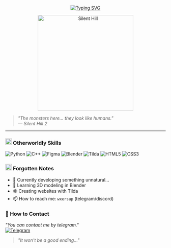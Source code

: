<p align="center">
  <a href="https://git.io/typing-svg">
    <img src="https://readme-typing-svg.herokuapp.com?font=Roboto+Slab&size=18&duration=4000&pause=1000&color=8d1f02&background=00000000&center=true&vCenter=true&width=500&height=20&lines=there+was+a+hole+here.;it's+gone+now." alt="Typing SVG">
  </a>
</p> 

<p align="center">
  <img src="https://media1.tenor.com/m/faFlnUr0aTEAAAAd/silent-hill.gif" width="300" alt="Silent Hill">
</p>

> *"The monsters here... they look like humans."*  
> *— Silent Hill 2*

---

### <img src="https://i.imgur.com/JEaJ3kJ.png" width="20"> Otherworldly Skills
![Python](https://img.shields.io/badge/-Python-3670A0?style=flat&logo=python&logoColor=white)
![C++](https://img.shields.io/badge/-C++-00599C?style=flat&logo=c%2B%2B&logoColor=white)
![Figma](https://img.shields.io/badge/-Figma-EA4C1D?style=flat&logo=figma&logoColor=white)
![Blender](https://img.shields.io/badge/-Blender-F5792A?style=flat&logo=blender&logoColor=black)
![Tilda](https://img.shields.io/badge/-Tilda-000000?style=flat&logo=data:image/svg+xml;base64,PHN2ZyB3aWR0aD0iMjQiIGhlaWdodD0iMjQiIHZpZXdCb3g9IjAgMCAyNCAyNCIgZmlsbD0ibm9uZSIgeG1sbnM9Imh0dHA6Ly93d3cudzMub3JnLzIwMDAvc3ZnIj4KPHBhdGggZD0iTTEyIDBDNS4zNzMgMCAwIDUuMzczIDAgMTJTMi42MjcgMjQgMTIgMjRzMTItNS4zNzMgMTItMTJTMTguNjI3IDAgMTIgMHoiIGZpbGw9IiNGRkYiLz4KPHBhdGggZD0iTTEyIDEyLjM3NUg4LjYyNVY3LjVoNi43NXY0Ljg3NUgxMnY0Ljg3NUg4LjYyNXYtNC44NzVINy4xMjVWNy41aDkuNzV2NC44NzVoLTQuODc1eiIgZmlsbD0iIzAwMCIvPgo8L3N2Zz4=)
![HTML5](https://img.shields.io/badge/-HTML5-E34F26?style=flat&logo=html5&logoColor=white)
![CSS3](https://img.shields.io/badge/-CSS3-1572B6?style=flat&logo=css3&logoColor=white)

### <img src="https://i.imgur.com/LvjH6hQ.png" width="20"> Forgotten Notes
- 🔭 Currently developing something unnatural...
- 🌌 Learning 3D modeling in Blender
- 🕸️ Creating websites with Tilda
- 📫 How to reach me: `wxersup` (telegram/discord)

### 💌 How to Contact
*"You can contact me by telegram."*  
[![Telegram](https://img.shields.io/badge/Telegram-2CA5E0?style=flat&logo=telegram&logoColor=white)](https://t.me/your_username)

> *"It won't be a good ending..."*


